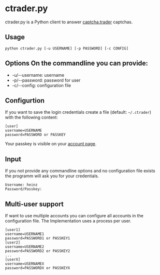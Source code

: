 # ctrader.py

ctrader.py is a Python client to answer [captcha.trader](http://www.captchatrader.com) captchas.

## Usage
	python ctrader.py [-u USERNAME] [-p PASSWORD] [-c CONFIG]

## Options	On the commandline you can provide:
- -u/--username: username
- -p/--password: password for user
- -c/--config: configuration file


## Configurtion
If you want to save the login credentials create a file (default: `~/.ctrader`) with the following content:

	[user]
	username=USERNAME
	password=PASSWORD or PASSKEY

Your passkey is visible on your [account page](http://www.captchatrader.com/account/).

## Input
If you not provide any commandline options and no configuration file exists the programm will ask you for your credentials.

	Username: heinz
	Password/Passkey: 

## Multi-user support
If want to use multiple accounts you can configure all accounts in the configuration file. The Implementation uses a process per user.

	[user1]
	username=USERNAME1
	password=PASSWORD1 or PASSKEY1
	[user2]
	username=USERNAME2
	password=PASSWORD2 or PASSKEY2
	...
	[userX]
	username=USERNAMEX
	password=PASSWORDX or PASSKEYX
